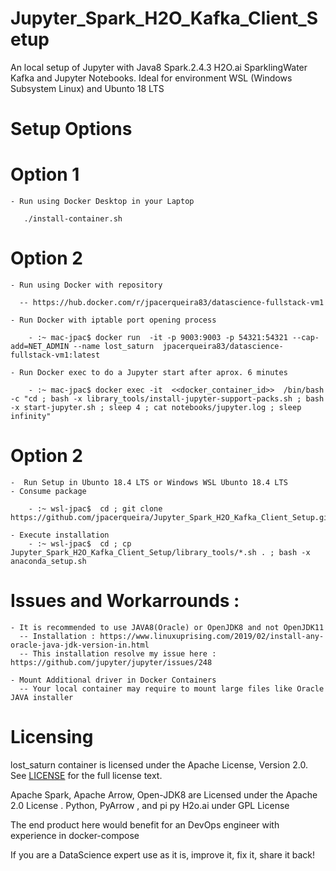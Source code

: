 # Jupyter_Spark_H2O_Kafka_Client_Setup

   An local setup of Jupyter with Java8 Spark.2.4.3 H2O.ai SparklingWater Kafka and Jupyter Notebooks. 
   Ideal for environment WSL (Windows Subsystem Linux) and Ubunto 18 LTS

   Setup Options
=========

   Option 1
===
   
    - Run using Docker Desktop in your Laptop

       ./install-container.sh



   Option 2
===
   
    - Run using Docker with repository

      -- https://hub.docker.com/r/jpacerqueira83/datascience-fullstack-vm1
        
    - Run Docker with iptable port opening process

        - :~ mac-jpac$ docker run  -it -p 9003:9003 -p 54321:54321 --cap-add=NET_ADMIN --name lost_saturn  jpacerqueira83/datascience-fullstack-vm1:latest
        
    - Run Docker exec to do a Jupyter start after aprox. 6 minutes

        - :~ mac-jpac$ docker exec -it  <<docker_container_id>>  /bin/bash -c "cd ; bash -x library_tools/install-jupyter-support-packs.sh ; bash -x start-jupyter.sh ; sleep 4 ; cat notebooks/jupyter.log ; sleep infinity"



   Option 2
===
   
    -  Run Setup in Ubunto 18.4 LTS or Windows WSL Ubunto 18.4 LTS
    - Consume package 

        - :~ wsl-jpac$  cd ; git clone https://github.com/jpacerqueira/Jupyter_Spark_H2O_Kafka_Client_Setup.git

    - Execute installation
        - :~ wsl-jpac$  cd ; cp Jupyter_Spark_H2O_Kafka_Client_Setup/library_tools/*.sh . ; bash -x anaconda_setup.sh


 Issues and Workarrounds :
=========

    - It is recommended to use JAVA8(Oracle) or OpenJDK8 and not OpenJDK11
      -- Installation : https://www.linuxuprising.com/2019/02/install-any-oracle-java-jdk-version-in.html
      -- This installation resolve my issue here : https://github.com/jupyter/jupyter/issues/248    
    
    - Mount Additional driver in Docker Containers
      -- Your local container may require to mount large files like Oracle JAVA installer


 Licensing
=========
  lost_saturn container is licensed under the Apache License, Version 2.0. See
  [LICENSE](https://github.com/jpacerqueira/Jupyter_Spark_H2O_Kafka_Client_Setup/blob/master/README.md) for the full license text.
 
  Apache Spark, Apache Arrow, Open-JDK8 are Licensed under the Apache 2.0 License . Python, PyArrow , and pi py H2o.ai under GPL License
           
  The end product here would benefit for an DevOps engineer with experience in docker-compose    
    
  If you are a DataScience expert use as it is, improve it, fix it, share it back!

